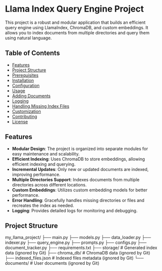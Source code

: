 # Llama Index Query Engine Project

This project is a robust and modular application that builds an efficient query engine using LlamaIndex, ChromaDB, and custom embeddings. It allows you to index documents from multiple directories and query them using natural language.

## Table of Contents

- [Features](#features)
- [Project Structure](#project-structure)
- [Prerequisites](#prerequisites)
- [Installation](#installation)
- [Configuration](#configuration)
- [Usage](#usage)
- [Adding Documents](#adding-documents)
- [Logging](#logging)
- [Handling Missing Index Files](#handling-missing-index-files)
- [Customization](#customization)
- [Contributing](#contributing)
- [License](#license)

## Features

- **Modular Design**: The project is organized into separate modules for easy maintenance and scalability.
- **Efficient Indexing**: Uses ChromaDB to store embeddings, allowing efficient indexing and querying.
- **Incremental Updates**: Only new or updated documents are indexed, improving performance.
- **Multiple Directories Support**: Indexes documents from multiple directories across different locations.
- **Custom Embeddings**: Utilizes custom embedding models for better performance.
- **Error Handling**: Gracefully handles missing directories or files and recreates the index as needed.
- **Logging**: Provides detailed logs for monitoring and debugging.

## Project Structure
my_llama_project/ ├── main.py ├── models.py ├── data_loader.py ├── indexer.py ├── query_engine.py ├── prompts.py ├── configs.py ├── document_tracker.py ├── requirements.txt ├── storage/ # Generated index data (ignored by Git) ├── chroma_db/ # ChromaDB data (ignored by Git) ├── indexed_files.json # Indexed files metadata (ignored by Git) └── documents/ # User documents (ignored by Git)
